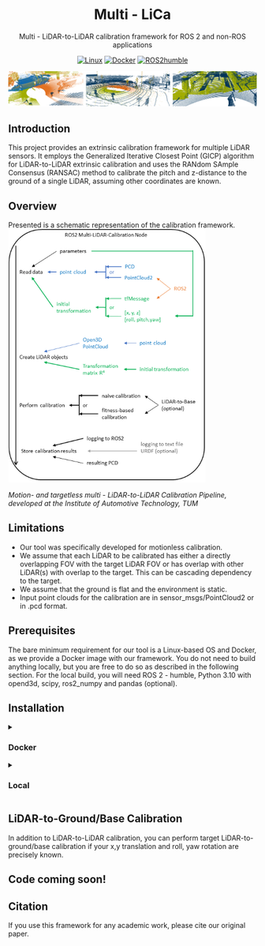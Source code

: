 <div align="center">

<h1>Multi - LiCa</h1>

Multi - LiDAR-to-LiDAR calibration framework for ROS 2 and non-ROS applications  
  
[![Linux](https://img.shields.io/badge/os-linux-blue.svg)](https://www.linux.org/)
[![Docker](https://badgen.net/badge/icon/docker?icon=docker&label)](https://www.docker.com/)
[![ROS2humble](https://img.shields.io/badge/ros2-humble-blue.svg)](https://docs.ros.org/en/humble/index.html)

<img src="doc/img/calibration_results.png" width="1000px">

</div>

<h2>Introduction</h2>
This project provides an extrinsic calibration framework for multiple LiDAR sensors. It employs the Generalized Iterative Closest Point (GICP) algorithm for LiDAR-to-LiDAR extrinsic calibration and uses the RANdom SAmple Consensus (RANSAC) method to calibrate the pitch and z-distance to the ground of a single LiDAR, assuming other coordinates are known.

<h2>Overview</h2>
Presented is a schematic representation of the calibration framework.  

<img src="doc/img/Multi-LiCa_pipeline.png" width="400px">  

*Motion- and targetless multi - LiDAR-to-LiDAR Calibration Pipeline,  
 developed at the Institute of Automotive Technology, TUM*

<h2>Limitations</h2>

- Our tool was specifically developed for motionless calibration.
- We assume that each LiDAR to be calibrated has either a directly overlapping FOV with the target LiDAR FOV or has overlap with other LiDAR(s) with overlap to the target. This can be cascading dependency to the target.
- We assume that the ground is flat and the environment is static.
- Input point clouds for the calibration are in sensor_msgs/PointCloud2 or in .pcd format.

<h2>Prerequisites</h2>
The bare minimum requirement for our tool is a Linux-based OS and Docker, as we provide a Docker image with our framework.  
You do not need to build anything locally, but you are free to do so as described in the following section.  
For the local build, you will need ROS 2 - humble, Python 3.10 with opend3d, scipy, ros2_numpy and pandas (optional).

<h2>Installation</h2>

<details>
<summary><h3>Docker</h3></summary>
1. Build the Docker image:

    ```
    ./docker/build_docker.sh
    ```

2. Run the container:

    ```
    ./docker/run_docker.sh
    ```
</details>

<details>
<summary> <h3> Local </h3> </summary>
1. Install ROS2 humble (might work with other ROS2 distributions but wasn't tested):
https://docs.ros.org/en/humble/Installation.html 

2. Create a ROS 2 workspace:
    ```
    mkdir -p ~/ros2_ws
    cd ~/ros2_ws
    ```

3. Clone the repository:
    ```
    git clone git@github.com:TUMFTM/Multi_LiCa.git
    ```

4. Install dependencies:
    ```
    cd Multi_LiCa
    pip install --no-cache-dir --upgrade pip
    pip install --no-cache-dir -r requirements.txt
    ```

5. Source the ROS 2 environment and build the project using `colcon`:

    ```
    source /opt/ros/$ROS_DISTRO/setup.bash
    colcon build --symlink-install --packages-up-to multi_lidar_calibrator --cmake-args -DCMAKE_BUILD_TYPE=Release
    ```

6. Configure the parameters to fit your data:
    ```
    vim config/params.yaml
    ```

7. Launch the multi_lidar_calibrator node:

    ```
    ros2 launch multi_lidar_calibrator calibration.launch.py
    ```
</details>

<h2>LiDAR-to-Ground/Base Calibration</h2>
In addition to LiDAR-to-LiDAR calibration, you can perform target LiDAR-to-ground/base calibration if your x,y translation and roll, yaw rotation are precisely known.


<h2>Code coming soon!</h2>

<h2>Citation</h2>
If you use this framework for any academic work, please cite our original paper.